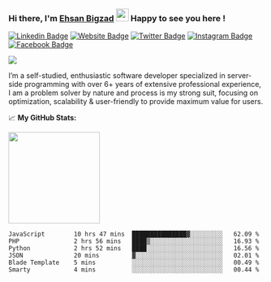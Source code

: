 ### Hi there, I'm <a href="https://teamartisans.com" target="_blank">Ehsan Bigzad</a> <img src="https://media.giphy.com/media/hvRJCLFzcasrR4ia7z/giphy.gif" width="25px"> Happy to see you here !

[![Linkedin Badge](https://img.shields.io/badge/-LinkedIn-0e76a8?style=flat-square&logo=Linkedin&logoColor=white)](https://linkedin.com/in/EhsanBigzad)
[![Website Badge](https://img.shields.io/badge/Website-3b5998?style=flat-square&logo=google-chrome&logoColor=white)](https://teamartisans.com)
[![Twitter Badge](https://img.shields.io/badge/-Twitter-00acee?style=flat-square&logo=Twitter&logoColor=white)](https://twitter.com/EhsanBigzad)
[![Instagram Badge](https://img.shields.io/badge/-Instagram-e4405f?style=flat-square&logo=Instagram&logoColor=white)](https://instagram.com/ehsanbigzad/)
[![Facebook Badge](https://img.shields.io/badge/-Facebook-0088cc?style=flat-square&logo=Facebook&logoColor=white)](https://facebook.com/EhsanBigzad7)

![](https://visitor-badge.glitch.me/badge?page_id=ehsanbigzad.ehsanbigzad) 

I’m a self-studied, enthusiastic software developer specialized in server-side programming with over 6+ years of extensive professional experience, I am a problem solver by nature and process is my strong suit, focusing on optimization, scalability & user-friendly to provide maximum value for users.

📈  **My GitHub Stats:**


<p>
  <img height="180em" src="https://github-readme-stats.vercel.app/api?username=ehsanbigzad&show_icons=true&hide_border=true&count_private=true&include_all_commits=true&theme=algolia" />
</p>

<!--START_SECTION:waka-->

```text
JavaScript        10 hrs 47 mins  ███████████████▓░░░░░░░░░   62.09 %
PHP               2 hrs 56 mins   ████▒░░░░░░░░░░░░░░░░░░░░   16.93 %
Python            2 hrs 52 mins   ████░░░░░░░░░░░░░░░░░░░░░   16.56 %
JSON              20 mins         ▓░░░░░░░░░░░░░░░░░░░░░░░░   02.01 %
Blade Template    5 mins          ░░░░░░░░░░░░░░░░░░░░░░░░░   00.49 %
Smarty            4 mins          ░░░░░░░░░░░░░░░░░░░░░░░░░   00.44 %
```

<!--END_SECTION:waka-->
